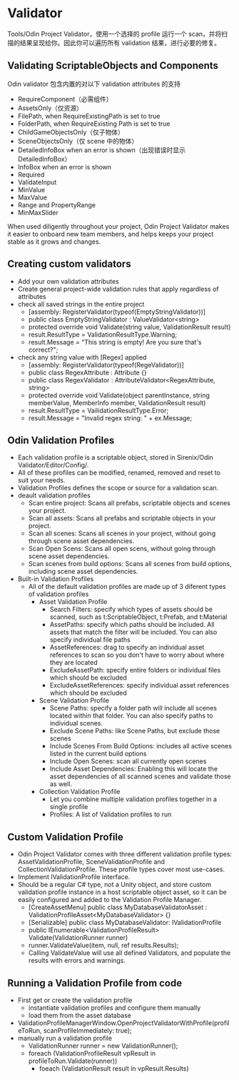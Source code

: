 # Validator

Tools/Odin Project Validator，使用一个选择的 profile 运行一个 scan，并将扫描的结果呈现给你。因此你可以遍历所有 validation 结果，进行必要的修复。

## Validating ScriptableObjects and Components

Odin validator 包含内置的对以下 validation attributes 的支持

- RequireComponent（必需组件）
- AssetsOnly（仅资源）
- FilePath, when RequireExistingPath is set to true
- FolderPath, when RequireExisting Path is set to true
- ChildGameObjectsOnly（仅子物体）
- SceneObjectsOnly（仅 scene 中的物体）
- DetailedInfoBox when an error is shown（出现错误时显示 DetailedInfoBox）
- InfoBox when an error is shown
- Required
- ValidateInput
- MinValue
- MaxValue
- Range and PropertyRange
- MinMaxSlider

When used diligently throughout your project, Odin Project Validator makes it easier to onboard new team members, and helps keeps your project stable as it grows and changes.

## Creating custom validators

- Add your own validation attributes
- Create general project-wide validation rules that apply regardless of attributes
- check all saved strings in the entire project
  - [assembly: RegisterValidator(typeof(EmptyStringValidator))]
  - public class EmptyStringValidator : ValueValidator\<string>
  - protected override void Validate(string value, ValidationResult result)
  - result.ResultType = ValidationResultType.Warning;
  - result.Message = "This string is empty! Are you sure that's correct?";
- check any string value with [Regex] applied
  - [assembly: RegisterValidator(typeof(RegeValidator))]
  - public class RegexAttribute : Attribute {}
  - public class RegexValidator : AttributeValidator<RegexAttribute, string>
  - protected override void Validate(object parentInstance, string memberValue, MemberInfo member, ValidationResult result)
  - result.ResultType = VailidationResultType.Error;
  - result.Message = "Invalid regex string: " + ex.Message;

## Odin Validation Profiles

- Each validation profile is a scriptable object, stored in Sirenix/Odin Validator/Editor/Config/.
- All of these profiles can be modified, renamed, removed and reset to suit your needs.
- Validation Profiles defines the scope or source for a validation scan.
- deault validation profiles
  - Scan entire project: Scans all prefabs, scriptable objects and scenes your project.
  - Scan all assets: Scans all prefabs and scriptable objects in your project.
  - Scan all scenes: Scans all scenes in your project, without going through scene asset dependencies.
  - Scan Open Scens: Scans all open scens, without going through scene asset dependencies.
  - Scan scenes from build options: Scans all scenes from build options, including scene asset dependencies.
- Built-in Validation Profiles
  - All of the default validation profiles are made up of 3 diferent types of validation profiles
    - Asset Validation Profile
      - Search Filters: specify which types of assets should be scanned, such as t:ScriptableObject, t:Prefab, and t:Material
      - AssetPaths: specify which paths should be included. All assets that match the filter will be included. You can also specify individual file paths
      - AssetReferences: drag to specify an individual asset references to scan so you don't have to worry about where they are located
      - ExcludeAssetPath: specify entire folders or individual files which should be excluded
      - ExcludeAssetReferences: specify individual asset references which should be excluded
    - Scene Validation Profile
      - Scene Paths: specify a folder path will include all scenes located within that folder. You can also specify paths to individual scenes.
      - Exclude Scene Paths: like Scene Paths, but exclude those scenes
      - Include Scenes From Build Options: includes all active scenes listed in the current build options
      - Include Open Scenes: scan all currently open scenes
      - Include Asset Dependencies: Enabling this will locate the asset dependencies of all scanned scenes and validate those as well.
    - Collection Validation Profile
      - Let you combine multiple validation profiles together in a single profile
      - Profiles: A list of Validation profiles to run

## Custom Validation Profile

- Odin Project Validator comes with three different validation profile types: AssetValidationProfile, SceneValidationProfile and CollectionValidationProfile. These profile types cover most use-cases.
- Implement IValidationProfile interface.
- Should be a regular C# type, not a Unity object, and store custom validation profile instance in a host scriptable object asset, so it can be easily configured and added to the Validation Profile Manager.
  - [CreateAssetMenu] public class MyDatabaseValidatorAsset : ValidationProfileAsset\<MyDatabaseValidator> {}
  - [Serializable] public class MyDatabaseValidator: IValidationProfile
  - public IEnumerable\<ValidationProfileResult> Validate(ValidationRunner runner)
  - runner.ValidateValue(item, null, ref results.Results);
  - Calling ValidateValue will use all defined Validators, and populate the results with errors and warnings.

## Running a Validation Profile from code

- First get or create the validation profile
  - instantiate validation profiles and configure them manually
  - load them from the asset database
- ValidationProfileManagerWindow.OpenProjectValidatorWithProfile(profileToRun, scanProfileImmediately: true);
- manually run a validation profile
  - ValidationRunner runner = new ValidationRunner();
  - foreach (ValidationProfileResult vpResult in profileToRun.Validate(runner))
    - foeach (ValidationResult result in vpResult.Results)
